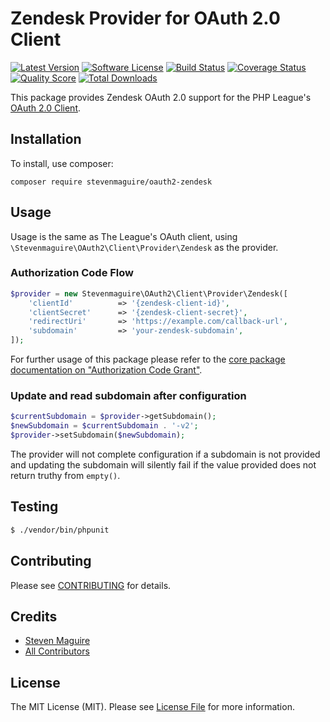 # Zendesk Provider for OAuth 2.0 Client

[![Latest Version](https://img.shields.io/github/release/stevenmaguire/oauth2-zendesk.svg?style=flat-square)](https://github.com/stevenmaguire/oauth2-zendesk/releases)
[![Software License](https://img.shields.io/badge/license-MIT-brightgreen.svg?style=flat-square)](LICENSE.md)
[![Build Status](https://img.shields.io/travis/stevenmaguire/oauth2-zendesk/master.svg?style=flat-square)](https://travis-ci.org/stevenmaguire/oauth2-zendesk)
[![Coverage Status](https://img.shields.io/scrutinizer/coverage/g/stevenmaguire/oauth2-zendesk.svg?style=flat-square)](https://scrutinizer-ci.com/g/stevenmaguire/oauth2-zendesk/code-structure)
[![Quality Score](https://img.shields.io/scrutinizer/g/stevenmaguire/oauth2-zendesk.svg?style=flat-square)](https://scrutinizer-ci.com/g/stevenmaguire/oauth2-zendesk)
[![Total Downloads](https://img.shields.io/packagist/dt/stevenmaguire/oauth2-zendesk.svg?style=flat-square)](https://packagist.org/packages/stevenmaguire/oauth2-zendesk)

This package provides Zendesk OAuth 2.0 support for the PHP League's [OAuth 2.0 Client](https://github.com/thephpleague/oauth2-client).

## Installation

To install, use composer:

```
composer require stevenmaguire/oauth2-zendesk
```

## Usage

Usage is the same as The League's OAuth client, using `\Stevenmaguire\OAuth2\Client\Provider\Zendesk` as the provider.

### Authorization Code Flow

```php
$provider = new Stevenmaguire\OAuth2\Client\Provider\Zendesk([
    'clientId'          => '{zendesk-client-id}',
    'clientSecret'      => '{zendesk-client-secret}',
    'redirectUri'       => 'https://example.com/callback-url',
    'subdomain'         => 'your-zendesk-subdomain',
]);
```
For further usage of this package please refer to the [core package documentation on "Authorization Code Grant"](https://github.com/thephpleague/oauth2-client#usage).

### Update and read subdomain after configuration

```php
$currentSubdomain = $provider->getSubdomain();
$newSubdomain = $currentSubdomain . '-v2';
$provider->setSubdomain($newSubdomain);
```
The provider will not complete configuration if a subdomain is not provided and updating the subdomain will silently fail if the value provided does not return truthy from `empty()`.

## Testing

``` bash
$ ./vendor/bin/phpunit
```

## Contributing

Please see [CONTRIBUTING](https://github.com/stevenmaguire/oauth2-zendesk/blob/master/CONTRIBUTING.md) for details.


## Credits

- [Steven Maguire](https://github.com/stevenmaguire)
- [All Contributors](https://github.com/stevenmaguire/oauth2-zendesk/contributors)


## License

The MIT License (MIT). Please see [License File](https://github.com/stevenmaguire/oauth2-zendesk/blob/master/LICENSE) for more information.
